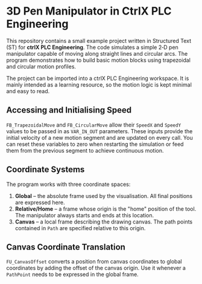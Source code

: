 # 3D Pen Manipulator in CtrlX PLC Engineering

This repository contains a small example project written in Structured
Text (ST) for **ctrlX PLC Engineering**.  The code simulates a simple
2‑D pen manipulator capable of moving along straight lines and circular
arcs.  The program demonstrates how to build basic motion blocks using
trapezoidal and circular motion profiles.

The project can be imported into a ctrlX PLC Engineering workspace.  It
is mainly intended as a learning resource, so the motion logic is kept
minimal and easy to read.

## Accessing and Initialising Speed

`FB_TrapezoidalMove` and `FB_CircularMove` allow their `SpeedX` and
`SpeedY` values to be passed in as `VAR_IN_OUT` parameters.  These inputs
provide the initial velocity of a new motion segment and are updated on
every call.  You can reset these variables to zero when restarting the
simulation or feed them from the previous segment to achieve continuous
motion.

## Coordinate Systems

The program works with three coordinate spaces:

1. **Global** – the absolute frame used by the visualisation. All final
   positions are expressed here.
2. **Relative/Home** – a frame whose origin is the "home" position of the
   tool.  The manipulator always starts and ends at this location.
3. **Canvas** – a local frame describing the drawing canvas. The path
   points contained in `Path` are specified relative to this origin.

## Canvas Coordinate Translation

`FU_CanvasOffset` converts a position from canvas coordinates to global
coordinates by adding the offset of the canvas origin.  Use it whenever a
`PathPoint` needs to be expressed in the global frame.
